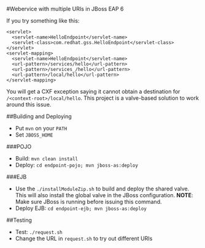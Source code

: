 #Webervice with multiple URIs in JBoss EAP 6

If you try something like this:

```
<servlet>
  <servlet-name>HelloEndpoint</servlet-name>
  <servlet-class>com.redhat.gss.HelloEndpoint</servlet-class>
</servlet>
<servlet-mapping>
  <servlet-name>HelloEndpoint</servlet-name>
  <url-pattern>/services/hello</url-pattern>
  <url-pattern>/services_/hello</url-pattern>
  <url-pattern>/local/hello</url-pattern>
</servlet-mapping>
```
You will get a CXF exception saying it cannot obtain a destination for
`/<context-root>/local/hello`.  This project is a valve-based solution to work
around this issue.

##Building and Deploying

- Put `mvn` on your `PATH`
- Set `JBOSS_HOME`

###POJO
- Build: `mvn clean install`
- Deploy: `cd endpoint-pojo; mvn jboss-as:deploy`

###EJB
- Use the `./installModuleZip.sh` to build and deploy the shared valve.  This
  will also install the global valve in the JBoss configuration.  **NOTE**:
  Make sure JBoss is running before issuing this command.
- Deploy EJB: `cd endpoint-ejb; mvn jboss-as:deploy`

##Testing
- Test: `./request.sh`
- Change the URL in `request.sh` to try out different URIs
